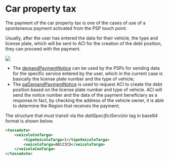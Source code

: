 # Car property tax

The payment of the car property tax is one of the cases of use of a spontaneous payment activated from the PSP touch point.

Usually, after the user has entered the data for their vehicle, the type and license plate, which will be sent to ACI for the creation of the debt position, they can proceed with the payment.

![](../../.gitbook/assets/nuovoModello4_demand_ENG.png)

* The [demandPaymentNotice](../../appendices/primitive.md#demandpaymentnotice) can be used by the PSPs for sending data for the specific service entered by the user, which in the current case is basically the license plate number and the type of vehicle;
* The [paDemandPaymentNotice](../../appendices/primitive.md#pademandpaymentnotice) is used to request ACI to create the debt position based on the license plate number and type of vehicle. ACI will send the notice number and the data of the payment beneficiary as a response.In fact, by checking the address of the vehicle owner, it is able to determine the Region that receives the payment;

The structure that must transit via the _datiSpecificiServizio_ tag in base64 format is shown below.

```xml
<tassaAuto>
    <veicoloConTarga>
        <tipoVeicoloTarga>1</tipoVeicoloTarga>
        <veicoloTarga>AB123CD</veicoloTarga>
    </veicoloConTarga>
</tassaAuto>
```
